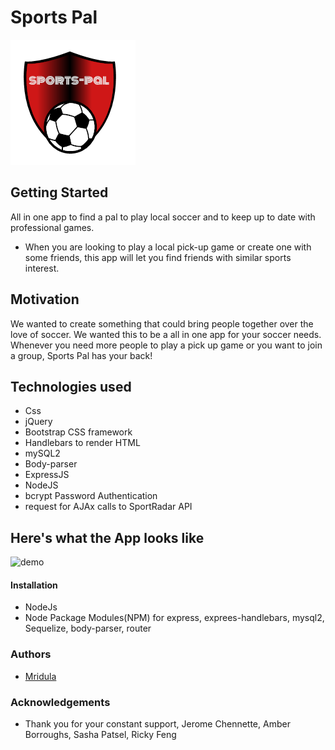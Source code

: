 # Sports Pal 
![sportspal](public/assets/images/sportspal.png)

## Getting Started
All in one app to find a pal to play local soccer and to keep up to date with professional games.  

* When you are looking to play a local pick-up game or create one with some friends, this app will let you find friends with similar sports interest.

## Motivation
We wanted to create something that could bring people together over the love of soccer. We wanted this to be a all in one app for your soccer needs. Whenever you need more people to play a pick up game or you want to join a group, Sports Pal has your back! 

## Technologies used
* Css
* jQuery
* Bootstrap CSS framework 
* Handlebars to render HTML
* mySQL2
* Body-parser
* ExpressJS
* NodeJS
* bcrypt Password Authentication
* request for AJAx calls to SportRadar API

## Here's what the App looks like

![demo](demo.gif)

#### Installation
* NodeJs
* Node Package Modules(NPM) for express, exprees-handlebars, mysql2, Sequelize, body-parser, router

### Authors
* [Mridula](https://github.com/MridulaUdayaShankar)

### Acknowledgements
* Thank you for your constant support, Jerome Chennette, Amber Borroughs, Sasha Patsel, Ricky Feng 
